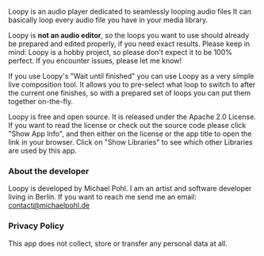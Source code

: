 Loopy is an audio player dedicated to seamlessly looping audio files It can basically loop every
audio file you have in your media library.

Loopy is **not an audio editor**, so the loops you want to use should already be prepared and edited
properly, if you need exact results. Please keep in mind: Loopy is a hobby project, so please don't
expect it to be 100% perfect. If you encounter issues, please let me know!

If you use Loopy's "Wait until finished" you can use Loopy as a very simple live composition tool.
It allows you to pre-select what loop to switch to after the current one finishes, so with a
prepared set of loops you can put them together on-the-fly.

Loopy is free and open source. It is released under the Apache 2.0 License. If you want to read the
license or check out the source code please click "Show App Info", and then either on the license or
the app title to open the link in your browser. Click on "Show Libraries" to see which other
Libraries are used by this app.

### About the developer

Loopy is developed by Michael Pohl. I am an artist and software developer living in Berlin. If you
want to reach me send me an email: contact@michaelpohl.de

### Privacy Policy

This app does not collect, store or transfer any personal data at all.
